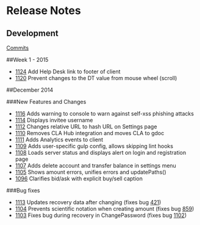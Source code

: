 # Release Notes

## Development

[Commits](https://github.com/stellar/stellar-client/commits/master)

##Week 1 - 2015

 - [1124](https://github.com/stellar/stellar-client/pull/1124) Add Help Desk link to footer of client
 - [1120](https://github.com/stellar/stellar-client/pull/1120) Prevent changes to the DT value from mouse wheel (scroll)

##December 2014

###New Features and Changes

 - [1116](https://github.com/stellar/stellar-client/pull/1116) Adds warning to console to warn against self-xss phishing attacks
 - [1114](https://github.com/stellar/stellar-client/pull/1114) Displays invitee username 
 - [1112](https://github.com/stellar/stellar-client/pull/1112) Changes relative URL to hash URL on Settings page 
 - [1110](https://github.com/stellar/stellar-client/pull/1110) Removes CLA Hub integration and moves CLA to gdoc 
 - [1111](https://github.com/stellar/stellar-client/pull/1111) Adds Analytics events to client
 - [1109](https://github.com/stellar/stellar-client/pull/1109) Adds user-specific gulp config, allows skipping lint hooks 
 - [1108](https://github.com/stellar/stellar-client/pull/1108) Loads server status and displays alert on login and registration  page
 - [1107](https://github.com/stellar/stellar-client/pull/1107) Adds delete account and transfer balance in settings menu 
 - [1105](https://github.com/stellar/stellar-client/pull/1105) Shows amount errors, unifies errors and updatePaths() 
 - [1096](https://github.com/stellar/stellar-client/pull/1096) Clarifies bid/ask with explicit buy/sell caption 

###Bug fixes

 - [1113](https://github.com/stellar/stellar-client/pull/1113) Updates recovery data after changing  (fixes bug [421](https://github.com/stellar/ix/issues/421)) 
 - [1104](https://github.com/stellar/stellar-client/pull/1104) Prevents scientific notation when creating amount (fixes bug [859](https://github.com/stellar/stellar-client/issues/859)) 
 - [1103](https://github.com/stellar/stellar-client/pull/1103) Fixes bug during recovery in ChangePassword (fixes bug [1102](https://github.com/stellar/stellar-client/issues/1102))






